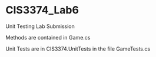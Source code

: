 # CIS3374_Lab6
Unit Testing Lab Submission

Methods are contained in Game.cs

Unit Tests are in CIS3374.UnitTests in the file GameTests.cs
